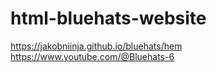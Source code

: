 # html-bluehats-website

https://jakobniinja.github.io/bluehats/hem
https://www.youtube.com/@Bluehats-6